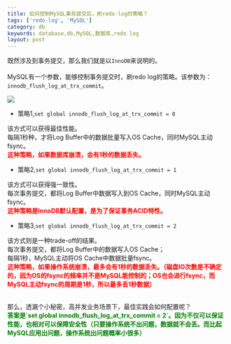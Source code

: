 ```yaml
---
title: 如何控制MySQL事务提交后，刷redo-log的策略？
tags: ['redo-log', 'MySQL']
category: db
keywords: database,db,MySQL,数据库,redo log
layout: post
---
```


既然涉及到事务提交，那么我们就是以`InnoDB`来说明的。
<br/><br/>
MySQL有一个参数，能够控制事务提交时，刷redo log的策略。该参数为：`innodb_flush_log_at_trx_commit`。

![](https://github.com/buildupchao/ImgStore/blob/master/blog/db/mysql-refresh-redo-log-1.png?raw=true)

- 策略1,`set global innodb_flush_log_at_trx_commit = 0`

该方式可以获得最佳性能。<br/>
每隔1秒种，才将Log Buffer中的数据批量写入OS Cache，同时MySQL主动fsync。<br/>
<strong style="color:red;">这种策略，如果数据库崩溃，会有1秒的数据丢失。</strong>

- 策略2,`set global innodb_flush_log_at_trx_commit = 1`

该方式可以获得强一致性。<br/>
每次事务提交，都将Log Buffer中数据写入到OS Cache，同时MySQL主动fsync。<br/>
<strong style="color:red;">这种策略是InnoDB默认配置，是为了保证事务ACID特性。</strong>

- 策略3,`set global innodb_flush_log_at_trx_commit = 2`

该方式则是一种trade-off的结果。<br/>
每次事务提交，都将Log Buffer中的数据写入OS Cache；<br/>
每隔1秒，MySQL主动将OS Cache中数据批量fsync。<br/>
<strong style="color:red;">这种策略，如果操作系统崩溃，最多会有1秒的数据丢失。（磁盘IO次数是不确定的，因为OS的fsync的频率并不是MySQL能控制的；OS也会进行fsync，而MySQL主动fsync的周期是1秒，所以最多丢1秒数据）</strong>

<br/>
那么，透漏个小秘密，高并发业务场景下，最佳实践会如何配置呢？<br/>
<strong style="color:green;">答案是`set global innodb_flush_log_at_trx_commit = 2`。因为不仅可以保证性能，也相对可以保障安全性（只要操作系统不出问题，数据就不会丢。而比起MySQL应用出问题，操作系统出问题概率小很多）</strong>
